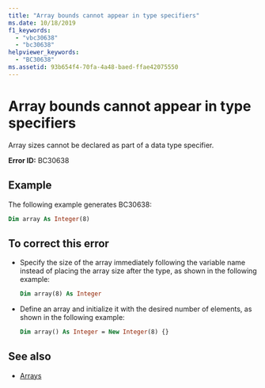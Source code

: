 ```yaml
---
title: "Array bounds cannot appear in type specifiers"
ms.date: 10/18/2019
f1_keywords:
  - "vbc30638"
  - "bc30638"
helpviewer_keywords:
  - "BC30638"
ms.assetid: 93b654f4-70fa-4a48-baed-ffae42075550
---
```

# Array bounds cannot appear in type specifiers

Array sizes cannot be declared as part of a data type specifier.

**Error ID:** BC30638

## Example

The following example generates BC30638:

```vb
Dim array As Integer(8)
```

## To correct this error

- Specify the size of the array immediately following the variable name instead of placing the array size after the type, as shown in the following example:

  ```vb
  Dim array(8) As Integer
  ```

- Define an array and initialize it with the desired number of elements, as shown in the following example:

  ```vb
  Dim array() As Integer = New Integer(8) {}
  ```

## See also

- [Arrays](../../programming-guide/language-features/arrays/index.md)
